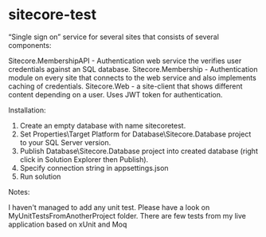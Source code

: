 # sitecore-test

“Single sign on” service for several sites that consists of several components:

Sitecore.MembershipAPI - Authentication web service the verifies user credentials against an SQL database.
Sitecore.Membership - Authentication module on every site that connects to the web service and also implements caching of credentials.
Sitecore.Web - a site-client that shows different content depending on a user. Uses JWT token for authentication.

Installation:

1. Create an empty database with name sitecoretest.
2. Set Properties\Target Platform for Database\Sitecore.Database project to your SQL Server version.
3. Publish Database\Sitecore.Database project into created database (right click in Solution Explorer then Publish).
4. Specify connection string in appsettings.json
5. Run solution

Notes:

I haven't managed to add any unit test. Please have a look on MyUnitTestsFromAnotherProject folder. There are few tests from my live application based on xUnit and Moq